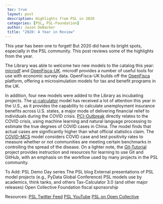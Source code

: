 ```yaml
---
 toc: true
 layout: post
 description: Highlights from PSL in 2020
 categories: [PSL, PSL-Foundation]
 author: Jason DeBacker
 title: "2020: A Year in Review"
---
```




This year has been one to forget!
But 2020 did have its bright spots, especially in the PSL community.
This post reviews some of the highlights from the year.

The Library was able to welcome two new models to the catalog this year: [microdf](https://github.com/PSLmodels/microdf) and [OpenFisca-UK](https://github.com/PSLmodels/openfisca-uk).
microdf provides a number of useful tools for use with economic survey data.
OpenFisca-UK builds off the [OpenFisca](https://openfisca.org/en/) platform, offering a microsimulation models for tax and benefit programs in the UK.

In addition, four new models were added to the Library as incubating projects.  The [ui-calculator](https://github.com/PSLmodels/ui_calculator) model has received a lot of attention this year in the U.S., as it provides the capability to calculate unemployment insurance benefits across U.S. states, a major mode of delivering financial relief to individuals during the COVID crisis. 
[PCI-Outbreak](https://github.com/PSLmodels/PCI-Outbreak) directly relates to the COVID crisis, using machine learning and natural language processing to estimate the true degrees of COVID cases in China.
The model finds that actual cases are significantly higher than what official statistics claim.
The [COVID-MCS](https://github.com/PSLmodels/COVID-MCS) model considers COVID case and test positivity rates to measure whether or not communities are meeting certain benchmarks in controlling the spread of the disease.
On a lighter note, the [Git-Tutorial](https://github.com/PSLmodels/Git-Tutorial) project provides instruction and resources for learning to use Git and GitHub, with an emphasis on the workflow used by many projects in the PSL community.

To Add:
PSL Demo Day series
The PSL blog
External presentations of PSL model projects (e.g., PyData Global Conference)
PSL models use by academics, think tanks, and others
Tax-Calculator 3.0 (and other major releases)
Open Collective Foundation fiscal sponsorship

Resources:
[PSL Twitter Feed](https://twitter.com/PSLmodels)
[PSL YouTube](https://www.youtube.com/channel/UCf7WWCuZHs_FFLjuBW4a4_Q)
[PSL on Open Collective](https://opencollective.com/psl)
